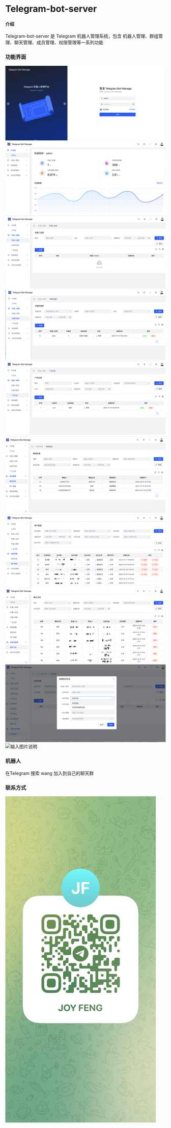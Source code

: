 # Telegram-bot-server

#### 介绍

Telegram-bot-server 是 Telegram 机器人管理系统，包含 机器人管理、群组管理、聊天管理、成员管理、权限管理等一系列功能


### 功能界面
![输入图片说明](https://github.com/JoyFeng0826/telegram-bot/blob/main/src/assets/readme/1.jpg "屏幕截图")![机器人维护](https://github.com/JoyFeng0826/telegram-bot/blob/main/src/assets/readme/2.jpg "屏幕截图")![输入图片说明](https://github.com/JoyFeng0826/telegram-bot/blob/main/src/assets/readme/3.jpg "屏幕截图")![输入图片说明](https://github.com/JoyFeng0826/telegram-bot/blob/main/src/assets/readme/4.jpg "屏幕截图")![输入图片说明](https://github.com/JoyFeng0826/telegram-bot/blob/main/src/assets/readme/5.jpg "屏幕截图")![输入图片说明](https://github.com/JoyFeng0826/telegram-bot/blob/main/src/assets/readme/6.jpg "屏幕截图")![输入图片说明](https://github.com/JoyFeng0826/telegram-bot/blob/main/src/assets/readme/7.jpg "屏幕截图")![输入图片说明](https://github.com/JoyFeng0826/telegram-bot/blob/main/src/assets/readme/8.jpg "屏幕截图")![输入图片说明](https://github.com/JoyFeng0826/telegram-bot/blob/main/src/assets/readme/9.jpg "屏幕截图")![输入图片说明](https://github.com/JoyFeng0826/telegram-bot/blob/main/src/assets/readme/10.jpg "屏幕截图")
### 机器人
在Telegram 搜索 wang 加入到自己的聊天群

### 联系方式
![输入图片说明](https://github.com/JoyFeng0826/telegram-bot/blob/main/src/assets/readme/10.jpeg "屏幕截图")



